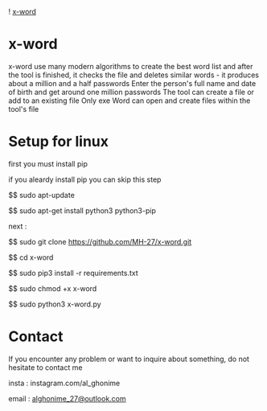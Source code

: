 
!  [x-word](logo.png)

# x-word
x-word use many modern algorithms
to create the best word list 
and after the tool is finished, 
it checks the file and deletes 
similar words - it produces 
about a million and a half passwords
Enter the person's full name and
date of birth and get around one
million passwords
The tool can create a file or add to an existing file
Only exe Word can open and create files within the tool's file
# Setup for linux

first you must install pip 

if you aleardy install pip you can skip this step

$$ sudo apt-update

$$ sudo apt-get install python3 python3-pip

next :

$$ sudo git clone https://github.com/MH-27/x-word.git

$$ cd x-word

$$ sudo pip3 install -r  requirements.txt

$$ sudo chmod +x x-word

$$ sudo python3 x-word.py


# Contact
If you encounter any problem or want to inquire about something, do not hesitate to contact me

insta : instagram.com/al_ghonime

email : alghonime_27@outlook.com



